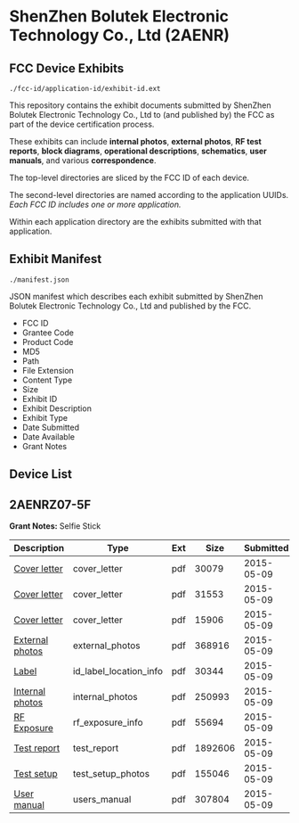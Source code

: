 # ShenZhen Bolutek Electronic Technology Co., Ltd (2AENR)
## FCC Device Exhibits

```
./fcc-id/application-id/exhibit-id.ext
```

This repository contains the exhibit documents submitted by ShenZhen Bolutek Electronic Technology Co., Ltd to (and published by) the FCC as part of the device certification process.

These exhibits can include **internal photos**, **external photos**, **RF test reports**, **block diagrams**, **operational descriptions**, **schematics**, **user manuals**, and various **correspondence**.

The top-level directories are sliced by the FCC ID of each device.

The second-level directories are named according to the application UUIDs. *Each FCC ID includes one or more application.*

Within each application directory are the exhibits submitted with that application. 

## Exhibit Manifest

```
./manifest.json
```

JSON manifest which describes each exhibit submitted by ShenZhen Bolutek Electronic Technology Co., Ltd and published by the FCC.

- FCC ID
- Grantee Code
- Product Code
- MD5
- Path
- File Extension
- Content Type
- Size
- Exhibit ID
- Exhibit Description
- Exhibit Type
- Date Submitted
- Date Available
- Grant Notes

## Device List
## 2AENRZ07-5F
**Grant Notes:** Selfie Stick

| Description | Type | Ext | Size | Submitted | Available |
| ----------- | ---- | --- | ---- | --------- | --------- |
| [Cover letter](2AENRZ07-5F/edee4a7962a0897ff94a6d4a88cef6d7/2608540.pdf) | cover_letter | pdf | 30079 | 2015-05-09 | 2015-05-09 |
| [Cover letter](2AENRZ07-5F/edee4a7962a0897ff94a6d4a88cef6d7/2608541.pdf) | cover_letter | pdf | 31553 | 2015-05-09 | 2015-05-09 |
| [Cover letter](2AENRZ07-5F/edee4a7962a0897ff94a6d4a88cef6d7/2608542.pdf) | cover_letter | pdf | 15906 | 2015-05-09 | 2015-05-09 |
| [External photos](2AENRZ07-5F/edee4a7962a0897ff94a6d4a88cef6d7/2608543.pdf) | external_photos | pdf | 368916 | 2015-05-09 | 2015-05-09 |
| [Label](2AENRZ07-5F/edee4a7962a0897ff94a6d4a88cef6d7/2608544.pdf) | id_label_location_info | pdf | 30344 | 2015-05-09 | 2015-05-09 |
| [Internal photos](2AENRZ07-5F/edee4a7962a0897ff94a6d4a88cef6d7/2608545.pdf) | internal_photos | pdf | 250993 | 2015-05-09 | 2015-05-09 |
| [RF Exposure](2AENRZ07-5F/edee4a7962a0897ff94a6d4a88cef6d7/2608547.pdf) | rf_exposure_info | pdf | 55694 | 2015-05-09 | 2015-05-09 |
| [Test report](2AENRZ07-5F/edee4a7962a0897ff94a6d4a88cef6d7/2608549.pdf) | test_report | pdf | 1892606 | 2015-05-09 | 2015-05-09 |
| [Test setup](2AENRZ07-5F/edee4a7962a0897ff94a6d4a88cef6d7/2608550.pdf) | test_setup_photos | pdf | 155046 | 2015-05-09 | 2015-05-09 |
| [User manual](2AENRZ07-5F/edee4a7962a0897ff94a6d4a88cef6d7/2608551.pdf) | users_manual | pdf | 307804 | 2015-05-09 | 2015-05-09 |
